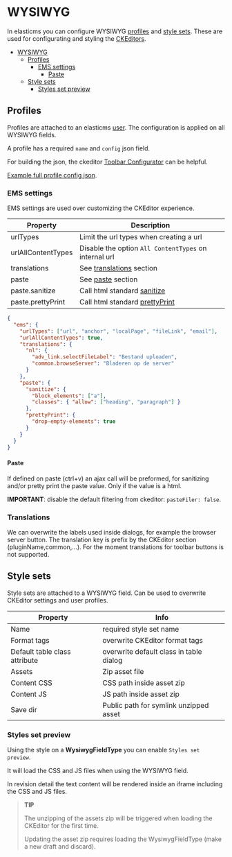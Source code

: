 # WYSIWYG

In elasticms you can configure WYSIWYG [profiles](#profiles) and [style sets](#style-sets).
These are used for configurating and styling the [CKEditors](https://ckeditor.com/).

<!-- TOC -->
* [WYSIWYG](#wysiwyg)
  * [Profiles](#profiles)
    * [EMS settings](#ems-settings)
      * [Paste](#paste)
  * [Style sets](#style-sets)
    * [Styles set preview](#styles-set-preview)
<!-- TOC -->

## Profiles

Profiles are attached to an elasticms [user](../user/user.md). The configuration is applied on all WYSIWYG fields.

A profile has a required `name` and `config` json field.

For building the json, the ckeditor [Toolbar Configurator](https://ckeditor.com/latest/samples/toolbarconfigurator/index.html#basic) can be helpful.

[Example full profile config json](../wysiwyg/example_profile.md).

### EMS settings

EMS settings are used over customizing the CKEditor experience.

| Property           | Description                                                              |
|--------------------|--------------------------------------------------------------------------|
| urlTypes           | Limit the url types when creating a url                                  |
| urlAllContentTypes | Disable the option `All ContentTypes` on internal url                    |
| translations       | See [translations](#translations) section                                |
| paste              | See [paste](#paste) section                                              |
| paste.sanitize     | Call html standard [sanitize](../dev/helpers/standard.md#sanitize)       |
| paste.prettyPrint  | Call html standard [prettyPrint](../dev/helpers/standard.md#prettyPrint) |

```json
{
  "ems": {
    "urlTypes": ["url", "anchor", "localPage", "fileLink", "email"],
    "urlAllContentTypes": true,
    "translations": {
      "nl": {
        "adv_link.selectFileLabel": "Bestand uploaden",
        "common.browseServer": "Bladeren op de server"
      }
    },
    "paste": {
      "sanitize": {
        "block_elements": ["a"],
        "classes": { "allow": ["heading", "paragraph"] }
      },
      "prettyPrint": {
        "drop-empty-elements": true
      }
    }
  }
}
```

#### Paste
If defined on paste (ctrl+v) an ajax call will be preformed, for sanitizing and/or pretty print the paste value.
Only if the value is a html.

**IMPORTANT**: disable the default filtering from ckeditor: `pasteFiler: false`.

### Translations
We can overwrite the labels used inside dialogs, for example the browser server button.
The translation key is prefix by the CKEditor section (pluginName,common,...).
For the moment translations for toolbar buttons is not supported.

## Style sets

Style sets are attached to a WYSIWYG field.
Can be used to overwrite CKEditor settings and user profiles.

| Property                      | Info                                    |
|-------------------------------|-----------------------------------------|
| Name                          | required style set name                 |
| Format tags                   | overwrite CKEditor format tags          |
| Default table class attribute | overwrite default class in table dialog |
| Assets                        | Zip asset file                          |
| Content CSS                   | CSS path inside asset zip               |
| Content JS                    | JS path inside asset zip                |
| Save dir                      | Public path for symlink unzipped asset  |

### Styles set preview

Using the style on a **WysiwygFieldType** you can enable `Styles set preview`. 

It will load the CSS and JS files when using the WYSIWYG field. 

In revision detail the text content will be rendered inside an iframe including the CSS and JS files.

> **TIP** 
> 
> The unzipping of the assets zip will be triggered when loading the CKEditor for the first time.
> 
> Updating the asset zip requires loading the WysiwygFieldType (make a new draft and discard).
